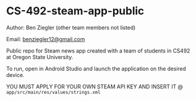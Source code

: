 # CS-492-steam-app-public
Author: Ben Ziegler (other team members not listed)

Email: benziegler12@gmail.com

Public repo for Steam news app created with a team of students in CS492 at Oregon State University.

To run, open in Android Studio and launch the application on the desired device. 

YOU MUST APPLY FOR YOUR OWN STEAM API KEY AND INSERT IT @ `app/src/main/res/values/strings.xml`
